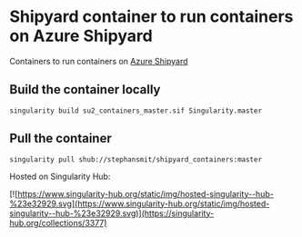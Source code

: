 # Shipyard container to run containers on Azure Shipyard

Containers to run containers on [Azure Shipyard](https://batch-shipyard.readthedocs.io/en/latest/00-introduction/")

## Build the container locally
~~~~
singularity build su2_containers_master.sif Singularity.master
~~~~

## Pull the container
~~~~
singularity pull shub://stephansmit/shipyard_containers:master 
~~~~

Hosted on Singularity Hub:

[![https://www.singularity-hub.org/static/img/hosted-singularity--hub-%23e32929.svg](https://www.singularity-hub.org/static/img/hosted-singularity--hub-%23e32929.svg)](https://singularity-hub.org/collections/3377)
